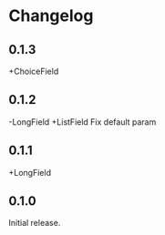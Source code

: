 # Changelog

## 0.1.3
+ChoiceField

## 0.1.2
-LongField
+ListField
Fix default param

## 0.1.1
+LongField

## 0.1.0
Initial release.

